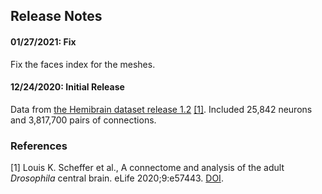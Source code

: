 ## Release Notes

#### 01/27/2021: Fix
Fix the faces index for the meshes.

#### 12/24/2020: Initial Release
Data from [the Hemibrain dataset release 1.2](https://storage.cloud.google.com/hemibrain-release/neuprint/hemibrain_v1.2_neo4j_inputs.zip) [[1]](#ref-1).
Included 25,842 neurons and 3,817,700 pairs of connections.

### References

[1] <a name="ref-1"></a> Louis K. Scheffer et al., A connectome and analysis of the adult *Drosophila* central brain. eLife 2020;9:e57443. [DOI](https://doi.org/10.7554/eLife.57443).

